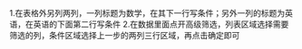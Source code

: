﻿1.在表格外另列两列，一列标题为数学，在其下一行写条件；另外一列的标题为英语，在英语的下面第二行写条件 
2.在数据里面点开高级筛选，列表区域选择需要筛选的列，条件区域选择上一步的两列三行区域，再点击确定即可
